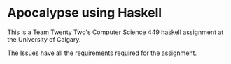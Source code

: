 # Apocalypse using Haskell
This is a Team Twenty Two's Computer Science 449 haskell assignment at the University of Calgary.

The Issues have all the requirements required for the assignment. 
